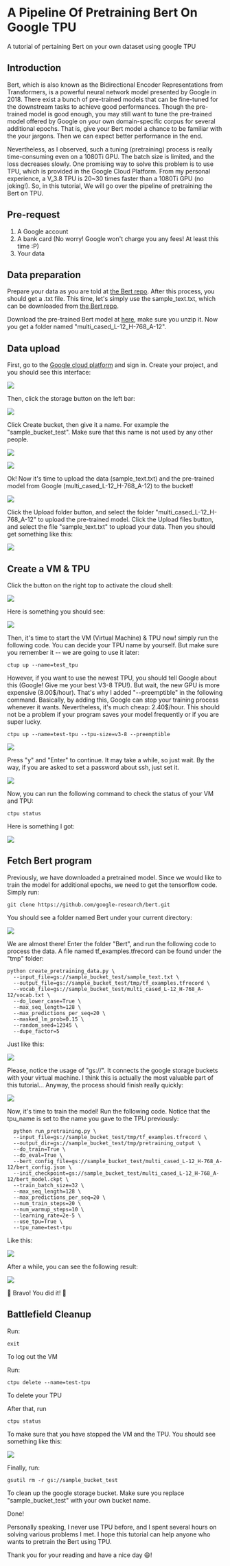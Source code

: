 # A Pipeline Of Pretraining Bert On Google TPU

A tutorial of pertaining Bert on your own dataset using google TPU

## Introduction

Bert, which is also known as the Bidirectional Encoder Representations from Transformers, is a powerful neural network model presented by Google in 2018. There exist a bunch of pre-trained models that can be fine-tuned for the downstream tasks to achieve good performances. Though the pre-trained model is good enough, you may still want to tune the pre-trained model offered by Google on your own domain-specific corpus for several additional epochs. That is, give your Bert model a chance to be familiar with the your jargons. Then we can expect better performance in the end.

Nevertheless, as I observed, such a tuning (pretraining) process is really time-consuming even on a 1080Ti GPU. The batch size is limited, and the loss decreases slowly. One promising way to solve this problem is to use TPU, which is provided in the Google Cloud Platform. From my personal experience, a V_3.8 TPU is 20~30 times faster than a 1080Ti GPU (no joking!). So, in this tutorial, We will go over the pipeline of pretraining the Bert on TPU. 

## Pre-request
1. A Google account
2. A bank card (No worry! Google won't charge you any fees! At least this time :P)
3. Your data

## Data preparation
Prepare your data as you are told at [the Bert repo](https://github.com/google-research/bert#pre-training-with-bert). After this process, you should get a .txt file. This time, let's simply use the sample_text.txt, which can be downloaded from [the Bert repo](https://github.com/google-research/bert.git). 

Download the pre-trained Bert model at [here](https://storage.googleapis.com/bert_models/2018_11_23/multi_cased_L-12_H-768_A-12.zip), make sure you unzip it. Now you get a folder named "multi_cased_L-12_H-768_A-12".

## Data upload
First, go to the [Google cloud platform](https://cloud.google.com) and sign in. Create your project, and you should see this interface:

<p>
    <img src="image/1.png"/>
</p>

Then, click the storage button on the left bar:

<p>
    <img src="image/2.png"/>
</p>

Click Create bucket, then give it a name. For example the "sample_bucket_test". Make sure that this name is not used by any other people.

<p>
    <img src="image/3.png"/>
</p>

<p>
    <img src="image/4.png"/>
</p>

Ok! Now it's time to upload the data (sample_text.txt) and the pre-trained model from Google (multi_cased_L-12_H-768_A-12) to the bucket!

<p>
    <img src="image/5.png"/>
</p>

Click the Upload folder button, and select the folder "multi_cased_L-12_H-768_A-12" to upload the pre-trained model. Click the Upload files button, and select the file "sample_text.txt" to upload your data. Then you should get something like this:

<p>
    <img src="image/6.png"/>
</p>

## Create a VM & TPU
Click the button on the right top to activate the cloud shell:

<p>
    <img src="image/7.png"/>
</p>

Here is something you should see:

<p>
    <img src="image/8.png"/>
</p>

Then, it's time to start the VM (Virtual Machine) & TPU now! simply run the following code. You can decide your TPU name by yourself. But make sure you remember it -- we are going to use it later:

```
ctup up --name=test_tpu
```

However, if you want to use the newest TPU, you should tell Google about this (Google! Give me your best V3-8 TPU!). But wait, the new GPU is more expensive (8.00$/hour). That's why I added "--preemptible" in the following command. Basically, by adding this, Google can stop your training process whenever it wants. Nevertheless, it's much cheap: 2.40$/hour. This should not be a problem if your program saves your model frequently or if you are super lucky. 

```
ctpu up --name=test-tpu --tpu-size=v3-8 --preemptible  
```

<p>
    <img src="image/9.png"/>
</p>

Press "y" and "Enter" to continue. It may take a while, so just wait. By the way, if you are asked to set a password about ssh, just set it. 

<p>
    <img src="image/10.png"/>
</p>

Now, you can run the following command to check the status of your VM and TPU:

```
ctpu status
```

Here is something I got:

<p>
    <img src="image/11.png"/>
</p>

## Fetch Bert program
Previously, we have downloaded a pretrained model. Since we would like to train the model for additional epochs, we need to get the tensorflow code. Simply run:

```
git clone https://github.com/google-research/bert.git
```

You should see a folder named Bert under your current directory:

<p>
    <img src="image/12.png"/>
</p>

We are almost there! Enter the folder "Bert", and run the following code to process the data. A file named tf_examples.tfrecord can be found under the "tmp" folder:

```
python create_pretraining_data.py \
  --input_file=gs://sample_bucket_test/sample_text.txt \
  --output_file=gs://sample_bucket_test/tmp/tf_examples.tfrecord \
  --vocab_file=gs://sample_bucket_test/multi_cased_L-12_H-768_A-12/vocab.txt \
  --do_lower_case=True \
  --max_seq_length=128 \
  --max_predictions_per_seq=20 \
  --masked_lm_prob=0.15 \
  --random_seed=12345 \
  --dupe_factor=5
```
Just like this:

<p>
    <img src="image/13.png"/>
</p>

Please, notice the usage of "gs://". It connects the google storage buckets with your virtual machine. I think this is actually the most valuable part of this tutorial... Anyway, the process should finish really quickly:

<p>
    <img src="image/14.png"/>
</p>

Now, it's time to train the model! Run the following code. Notice that the tpu_name is set to the name you gave to the TPU previously:

```
  python run_pretraining.py \
  --input_file=gs://sample_bucket_test/tmp/tf_examples.tfrecord \
  --output_dir=gs://sample_bucket_test/tmp/pretraining_output \
  --do_train=True \
  --do_eval=True \
  --bert_config_file=gs://sample_bucket_test/multi_cased_L-12_H-768_A-12/bert_config.json \
  --init_checkpoint=gs://sample_bucket_test/multi_cased_L-12_H-768_A-12/bert_model.ckpt \
  --train_batch_size=32 \
  --max_seq_length=128 \
  --max_predictions_per_seq=20 \
  --num_train_steps=20 \
  --num_warmup_steps=10 \
  --learning_rate=2e-5 \
  --use_tpu=True \
  --tpu_name=test-tpu
```
Like this:

<p>
    <img src="image/15.png"/>
</p>

After a while, you can see the following result:

<p>
    <img src="image/16.png"/>
</p>

🎉 Bravo! You did it! 🎉

## Battlefield Cleanup
Run: 
```
exit
```
To log out the VM

Run:
```
ctpu delete --name=test-tpu
```
To delete your TPU

After that, run
```
ctpu status
```
To make sure that you have stopped the VM and the TPU. You should see something like this:

<p>
    <img src="image/18.png"/>
</p>

Finally, run:

```
gsutil rm -r gs://sample_bucket_test
```

To clean up the google storage bucket. Make sure you replace "sample_bucket_test" with your own bucket name.

Done! 

Personally speaking, I never use TPU before, and I spent several hours on solving various problems I met. I hope this tutorial can help anyone who wants to pretrain the Bert using TPU. 

Thank you for your reading and have a nice day 😄!
